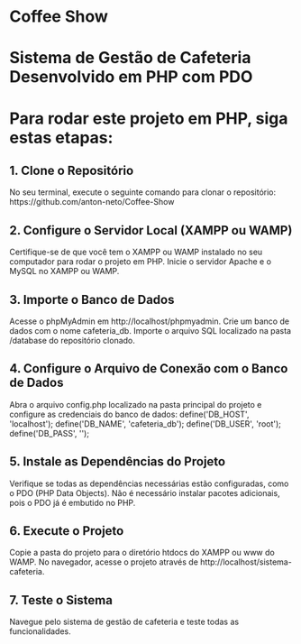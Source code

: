 # Coffee Show

<h1>Sistema de Gestão de Cafeteria Desenvolvido em PHP com PDO</h1>

<h1>Para rodar este projeto em PHP, siga estas etapas:</h1> <h2>1. Clone o Repositório</h2>
No seu terminal, execute o seguinte comando para clonar o repositório:
https://github.com/anton-neto/Coffee-Show

<h2>2. Configure o Servidor Local (XAMPP ou WAMP)</h2>
Certifique-se de que você tem o XAMPP ou WAMP instalado no seu computador para rodar o projeto em PHP.
Inicie o servidor Apache e o MySQL no XAMPP ou WAMP.

<h2>3. Importe o Banco de Dados</h2>
Acesse o phpMyAdmin em http://localhost/phpmyadmin.
Crie um banco de dados com o nome cafeteria_db.
Importe o arquivo SQL localizado na pasta /database do repositório clonado.
<h2>4. Configure o Arquivo de Conexão com o Banco de Dados</h2>
Abra o arquivo config.php localizado na pasta principal do projeto e configure as credenciais do banco de dados:
define('DB_HOST', 'localhost');
define('DB_NAME', 'cafeteria_db');
define('DB_USER', 'root');
define('DB_PASS', '');

<h2>5. Instale as Dependências do Projeto</h2>
Verifique se todas as dependências necessárias estão configuradas, como o PDO (PHP Data Objects).
Não é necessário instalar pacotes adicionais, pois o PDO já é embutido no PHP.

<h2>6. Execute o Projeto</h2>
Copie a pasta do projeto para o diretório htdocs do XAMPP ou www do WAMP.
No navegador, acesse o projeto através de http://localhost/sistema-cafeteria.

<h2>7. Teste o Sistema</h2>
Navegue pelo sistema de gestão de cafeteria e teste todas as funcionalidades.
